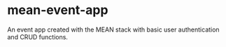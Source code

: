 # mean-event-app
An event app created with the MEAN stack with basic user authentication and CRUD functions.
